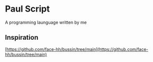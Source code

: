 # Paul Script

A programming launguage written by me


## Inspiration

[https://github.com/face-hh/bussin/tree/main](https://github.com/face-hh/bussin/tree/main)